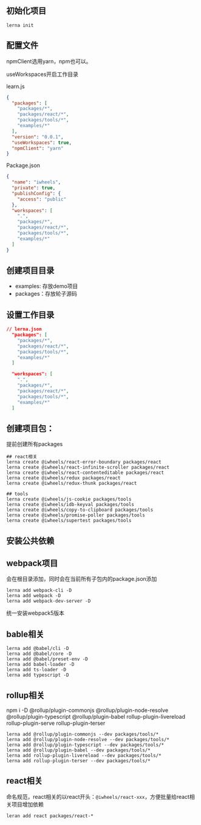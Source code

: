 ## 初始化项目

`lerna init `

## 配置文件

npmClient选用yarn，npm也可以。

useWorkspaces开启工作目录

learn.js

```json
{
  "packages": [
    "packages/*",
    "packages/react/*",
    "packages/tools/*",
    "examples/*"
  ],
  "version": "0.0.1",
  "useWorkspaces": true,
  "npmClient": "yarn"
}

```

Package.json

```json
{
  "name": "iwheels",
  "private": true,
  "publishConfig": {
    "access": "public"
  },
  "workspaces": [
    ".",
    "packages/*",
    "packages/react/*",
    "packages/tools/*",
    "examples/*"
  ]
}

```



## 创建项目目录

  - examples: 存放demo项目
  - packages：存放轮子源码

## 设置工作目录

```json
// lerna.json
  "packages": [
    "packages/*",
    "packages/react/*",
    "packages/tools/*",
    "examples/*"
  ]

```

```json
  "workspaces": [
    ".",
    "packages/*",
    "packages/react/*",
    "packages/tools/*",
    "examples/*"
  ]
```



## 创建项目包：



提前创建所有packages

```shell
## react相关
lerna create @iwheels/react-error-boundary packages/react
lerna create @iwheels/react-infinite-scroller packages/react 
lerna create @iwheels/react-contenteditable packages/react
lerna create @iwheels/redux packages/react
lerna create @iwheels/redux-thunk packages/react

## tools
lerna create @iwheels/js-cookie packages/tools
lerna create @iwheels/idb-keyval packages/tools
lerna create @iwheels/copy-to-clipboard packages/tools
lerna create @iwheels/promise-poller packages/tools
lerna create @iwheels/supertest packages/tools
```



## 安装公共依赖

## webpack项目

会在根目录添加，同时会在当前所有子包内的package.json添加

```shell
lerna add webpack-cli -D
lerna add webpack -D
lerna add webpack-dev-server -D

```

统一安装webpack5版本

## bable相关

```shell
lerna add @babel/cli -D
lerna add @babel/core -D
lerna add @babel/preset-env -D
lerna add babel-loader -D
lerna add ts-loader -D
lerna add typescript -D
```



## rollup相关

npm i -D @rollup/plugin-commonjs @rollup/plugin-node-resolve  @rollup/plugin-typescript @rollup/plugin-babel rollup-plugin-livereload rollup-plugin-serve rollup-plugin-terser

```shell
lerna add @rollup/plugin-commonjs --dev packages/tools/* 
lerna add @rollup/plugin-node-resolve --dev packages/tools/* 
lerna add @rollup/plugin-typescript --dev packages/tools/* 
lerna add @rollup/plugin-babel --dev packages/tools/* 
lerna add rollup-plugin-livereload --dev packages/tools/* 
lerna add rollup-plugin-terser --dev packages/tools/* 

```



## react相关

命名规范，react相关的以react开头：`@iwheels/react-xxx`，方便批量给react相关项目增加依赖

```
leran add react packages/react-*
```






